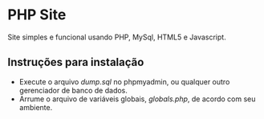 # PHP Site
Site simples e funcional usando PHP, MySql, HTML5 e Javascript.

## Instruções para instalação
- Execute o arquivo *dump.sql* no phpmyadmin, ou qualquer outro gerenciador de banco de dados.
- Arrume o arquivo de variáveis globais, *globals.php*, de acordo com seu ambiente.
